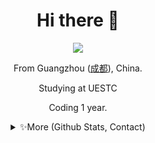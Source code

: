 
<div align="center">

  # Hi there 👋
    
  <img src="https://profile-counter.glitch.me/{leezhuuuuu}/count.svg" />
  
  <p align="center"> From Guangzhou (<a href="https://en.wikipedia.org/wiki/Chengdu">成都</a>), China.  </p>
  <p align="center">Studying at UESTC </p>
  <p align="center"> Coding 1 year. </p>
  
  <div align="center">
  <details>
  <summary>✨More (Github Stats, Contact)</summary>
  
  <div align="left">
  <!--
  <p align="center"> 
  ⚒️Perfecting the world with: Python ⚒️
  </p> -->
  
  ### 📊 GitHub Stats 
  <div align="center">
  <p > <img width="300em" src="https://github-readme-stats.vercel.app/api?username=leezhuuuuu&title_color=fa4694&count_private=true&theme=jolly" alt="RockChinQ" />
  </p>
  
  </div>

  

  ### 📲 联系方式 CONTACT ME

  - Email: lz@leez.tech
  </details>
  </div>
</div>
